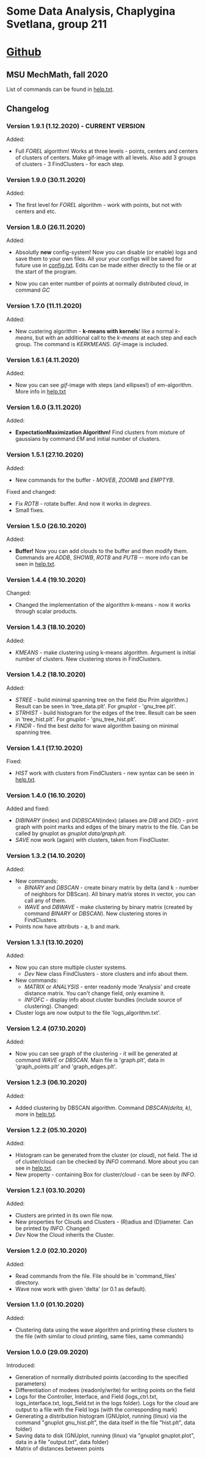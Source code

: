 <!-- markdownlint-disable-file MD001 -->
# Some Data Analysis, Chaplygina Svetlana, group 211

# [Github](https://github.com/Rinroli/something_inspiring)

## MSU MechMath, fall 2020

List of commands can be found in [help.txt](../help.txt).

## Changelog

### **Version 1.9.1 (1.12.2020)** - CURRENT VERSION

Added:

* Full *FOREL* algorithm! Works at three levels - points, centers and centers of clusters of centers.
  Make gif-image with all levels. Also add 3 groups of clusters - 3 FindClusters - for each step.

### **Version 1.9.0 (30.11.2020)**

Added:

* The first level for *FOREL* algorithm - work with points, but not with centers and etc.

### **Version 1.8.0 (26.11.2020)**

Added:

* Absolutly **new** config-system! Now you can disable (or enable) logs and save them to your own files. All your your configs will be saved for future use in [config.txt](../config.txt). Edits can be made either directly to the file or at the start of the program.

* Now you can enter number of points at normally distributed cloud, in command *GC*

### **Version 1.7.0 (11.11.2020)**

Added:

* New custering algorithm - **k-means with kernels**! like a normal *k-means*, but with an additional call to the *k-means* at each step and each group. The command is *KERKMEANS*. *Gif*-image is included.

### **Version 1.6.1 (4.11.2020)**

Added:

* Now you can see *gif*-image with steps (and ellipses!) of em-algorithm.
    More info in [help.txt](../help.txt)

### **Version 1.6.0 (3.11.2020)**

Added:

* **ExpectationMaximization Algorithm!** Find clusters from mixture of gaussians by command *EM* and initial number of clusters.

### **Version 1.5.1 (27.10.2020)**

Added:

* New commands for the buffer - *MOVEB*, *ZOOMB* and *EMPTYB*.

Fixed and changed:

* Fix *ROTB* - rotate buffer. And now it works in *degrees*.
* Small fixes.

### **Version 1.5.0 (26.10.2020)**

Added:

* **Buffer!** Now you can add clouds to the buffer and then modify them. Commands are *ADDB*, *SHOWB*, *ROTB* and *PUTB* -- more info can be seen in [help.txt](../help.txt).

### **Version 1.4.4 (19.10.2020)**

Changed:

* Сhanged the implementation of the algorithm k-means - now it works through scalar products.

### **Version 1.4.3 (18.10.2020)**

Added:

* *KMEANS* - make clustering using k-means algorithm. Argument is initial number of clusters. New clustering stores in FindClusters.

### **Version 1.4.2 (18.10.2020)**

Added:

* *STREE* - build minimal spanning tree on the field (bu Prim algorithm.)
  Result can be seen in 'tree_data.plt'. For *gnuplot* - 'gnu_tree.plt'.
* *STRHIST* - build histogram for the edges of the tree.
  Result can be seen in 'tree_hist.plt'. For *gnuplot* - 'gnu_tree_hist.plt'.
* *FINDR* - find the best *delta* for wave algorithm basing on minimal spanning tree.

### **Version 1.4.1 (17.10.2020)**

Fixed:

* *HIST* work with clusters from FindClusters - new syntax can be seen in [help.txt](../help.txt).

### **Version 1.4.0 (16.10.2020)**

Added and fixed:

* *DIBINARY* (index) and *DIDBSCAN*(index) (aliases are *DIB* and *DID*) - print graph with point marks and edges of the binary matrix to the file. Can be called by gnuplot as *gnuplot data/graph.plt*.
* *SAVE* now work (again) with clusters, taken from FindCluster.

### **Version 1.3.2 (14.10.2020)**

Added:

* New commands:
  + *BINARY* and *DBSCAN* - create binary matrix by delta (and k - number of neighbors for DBScan). All binary matrix stores in vector, you can call any of them.
  + *WAVE* and *DBWAVE* - make clustering by binary matrix (created by command *BINARY* or *DBSCAN*). New clustering stores in FindClusters.
* Points now have attributs - a, b and mark.

### **Version 1.3.1 (13.10.2020)**

Added:

- Now you can store multiple cluster systems.
  + *Dev* New class FindClusters - store clusters and info about them.
- New commands:
  + *MATRIX* or *ANALYSIS* - enter readonly mode 'Analysis' and create distance matrix. You can't change field, only examine it.
  + *INFOFC* - display info about cluster bundles (include source of clustering).
Changed:
- Сluster logs are now output to the file 'logs_algorithm.txt'.

### **Version 1.2.4 (07.10.2020)**

Added:

- Now you can see graph of the clustering - it will be generated at command *WAVE* or *DBSCAN*. Main file is 'graph.plt', data in 'graph_points.plt' and 'graph_edges.plt'.

### **Version 1.2.3 (06.10.2020)**

Added:

- Added clustering by DBSCAN algorithm. Command *DBSCAN(delta, k)*, more in [help.txt](../help.txt).

### **Version 1.2.2 (05.10.2020)**

Added:

- Histogram can be generated from the cluster (or cloud), not field.
      The id of cluster/cloud can be checked by *INFO* command. More about you can see in [help.txt](../help.txt).
- New property - containing Box for cluster/cloud - can be seen by *INFO*.

### **Version 1.2.1 (03.10.2020)**

Added:

- Clusters are printed in its own file now.
- New properties for Clouds and Clusters - (R)adius and (D)iameter. Can be printed by *INFO*.
Changed:
- *Dev* Now the Сloud inherits the Сluster.

### **Version 1.2.0 (02.10.2020)**

Added:

- Read commands from the file. File should be in 'command_files' directory.
- Wave now work with given 'delta' (or 0.1 as default).

### **Version 1.1.0 (01.10.2020)**

Added:

- Clustering data using the wave algorithm and printing these clusters to the file (with similar to cloud printing, same files, same commands)

### **Version 1.0.0 (29.09.2020)**

Introduced:

- Generation of normally distributed points (according to the specified parameters)
- Differentiation of modees (readonly/write) for writing points on the field
- Logs for the Controller, Interface, and Field (logs_ctrl.txt, logs_interface.txt, logs_field.txt in the logs folder). Logs for the cloud are output to a file with the Field logs (with the corresponding mark)
- Generating a distribution histogram (GNUplot, running (linux) via the command "gnuplot gnu_hist.plt", the data itself in the file "hist.plt", data folder)
- Saving data to disk (GNUplot, running (linux) via "gnuplot gnuplot.plot", data in a file "output.txt", data folder)
- Matrix of distances between points
